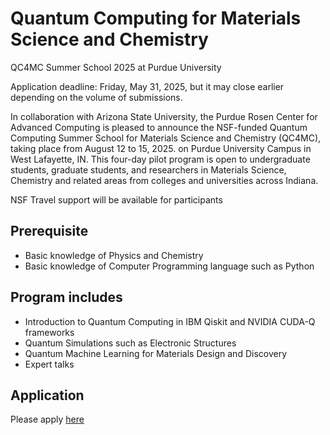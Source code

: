 # Quantum Computing for Materials Science and Chemistry
QC4MC Summer School 2025 at Purdue University

Application deadline: Friday, May 31, 2025, but it may close earlier depending on the volume of submissions. 

In collaboration with Arizona State University, the Purdue Rosen Center for Advanced Computing is pleased to announce the NSF-funded Quantum Computing Summer School for Materials Science and Chemistry (QC4MC), taking place from August 12 to 15, 2025. on Purdue University Campus in West Lafayette, IN. This four-day pilot program is open to undergraduate students, graduate students, and researchers in Materials Science, Chemistry and related areas from colleges and universities across Indiana.
 
NSF Travel support will be available for participants

## Prerequisite
* Basic knowledge of Physics and Chemistry
* Basic knowledge of Computer Programming language such as Python
  
## Program includes
* Introduction to Quantum Computing in IBM Qiskit and NVIDIA CUDA-Q frameworks
* Quantum Simulations such as Electronic Structures
* Quantum Machine Learning for Materials Design and Discovery
* Expert talks

## Application
Please apply [here](https://urldefense.com/v3/__https:/docs.google.com/forms/d/e/1FAIpQLSeakUNwedd4x-bRBiS2OB_fXvUFRsGZfRmvePPbKykmMTCSOg/viewform?usp=sharing__;!!IKRxdwAv5BmarQ!YUe2VgwJe1T_RqtR8lDOA8ayTfPB2kKUlm9mNEZL-uabz59a0szwm6It9uY88eEJ-Vm_Z8ulyDv53XEGxQKh4gNM$)
